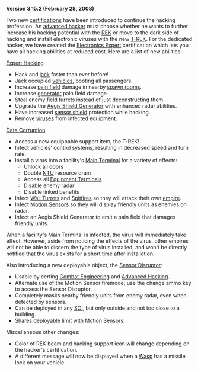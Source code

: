 **Version 3.15.2 (February 28, 2008)**

Two new [certifications](../certifications/Certifications.md) have been
introduced to continue the hacking profession. An
[advanced hacker](../certifications/Advanced_Hacking.md) must choose whether he
wants to further increase his hacking potential with the
[REK](../weapons/Remote_Electronics_Kit.md) or move to the dark side of hacking
and install electronic viruses with the new [T-REK](../weapons/T-REK.md). For
the dedicated hacker, we have created the
[Electronics Expert](../certifications/Electronics_Expert.md) certification
which lets you have all hacking abilities at reduced cost. Here are a list of
new abilities:

[Expert Hacking](../certifications/Expert_Hacking.md)

- Hack and [jack](../terminology/Jack.md) faster than ever before!
- Jack occupied [vehicles](../vehicles/Vehicle.md), booting all passengers.
- Increase [pain field](../terminology/Pain_Field.md) damage in nearby
  [spawn rooms](../locations/Spawn_Room.md).
- Increase [generator](../items/Generator.md) pain field damage.
- Steal enemy [field turrets](../weapons/One-Manned_Field_Turret.md) instead of
  just deconstructing them.
- Upgrade the [Aegis Shield Generator](../weapons/Aegis_Shield_Generator.md)
  with enhanced radar abilities.
- Have increased [sensor shield](../implants/Sensor_Shield.md) protection while
  hacking.
- Remove [viruses](../terminology/Virus.md) from infected equipment.

[Data Corruption](../certifications/Data_Corruption.md)

- Access a new equippable support item, the T-REK!
- Infect vehicles' control systems, resulting in decreased speed and turn rate.
- Install a virus into a facility's [Main Terminal](../items/Main_Terminal.md)
  for a variety of effects:
  - Unlock all doors
  - Double [NTU](../items/NTU.md) resource drain
  - Access all [Equipment Terminals](../items/Equipment_Terminal.md)
  - Disable enemy radar
  - Disable linked benefits
- Infect [Wall Turrets](../items/Phalanx.md) and
  [Spitfires](../weapons/Adaptive_Construction_Engine.md#spitfire-turret) so
  they will attack their own [empire](../terminology/Empire.md).
- Infect
  [Motion Sensors](../weapons/Adaptive_Construction_Engine.md#motion-sensor-alarm)
  so they will display friendly units as enemies on radar.
- Infect an Aegis Shield Generator to emit a pain field that damages friendly
  units.

When a facility's Main Terminal is infected, the virus will immediately take
effect. However, aside from noticing the effects of the virus, other empires
will not be able to discern the type of virus installed, and won't be directly
notified that the virus exists for a short time after installation.

Also introducing a new deployable object, the
[Sensor Disruptor](../items/Sensor_Disruptor.md):

- Usable by certing
  [Combat Engineering](../certifications/Combat_Engineering.md) and
  [Advanced Hacking](../certifications/Advanced_Hacking.md).
- Alternate use of the Motion Sensor firemode; use the change ammo key to access
  the Sensor Disruptor.
- Completely masks nearby friendly units from enemy radar, even when detected by
  sensors.
- Can be deployed in any [SOI](../locations/Sphere_of_Influence.md), but only
  outside and not too close to a building.
- Shares deployable limit with Motion Sensors.

Miscellaneous other changes:

- Color of REK beam and hacking support icon will change depending on the
  hacker's certification.
- A different message will now be displayed when a [Wasp](../vehicles/Wasp.md)
  has a missile lock on your vehicle.
